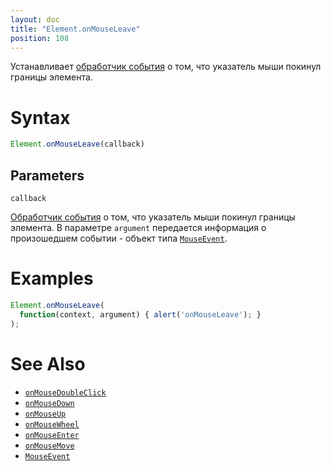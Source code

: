```yaml
---
layout: doc
title: "Element.onMouseLeave"
position: 108
---
```


Устанавливает [обработчик события](../../Script/) о том, что указатель мыши покинул границы элемента.

# Syntax

```js
Element.onMouseLeave(callback)
```

## Parameters

`callback`

[Обработчик события](../../Script/) о том, что указатель мыши покинул границы элемента. В параметре
`argument` передается информация о произошедшем событии - объект типа [`MouseEvent`](../MouseEvent/).

# Examples

```js
Element.onMouseLeave(
  function(context, argument) { alert('onMouseLeave'); }
);
```

# See Also

* [`onMouseDoubleClick`](Element.onMouseDoubleClick/)
* [`onMouseDown`](Element.onMouseDown/)
* [`onMouseUp`](Element.onMouseUp/)
* [`onMouseWheel`](Element.onMouseWheel/)
* [`onMouseEnter`](Element.onMouseEnter/)
* [`onMouseMove`](Element.onMouseMove/)
* [`MouseEvent`](../MouseEvent/)
